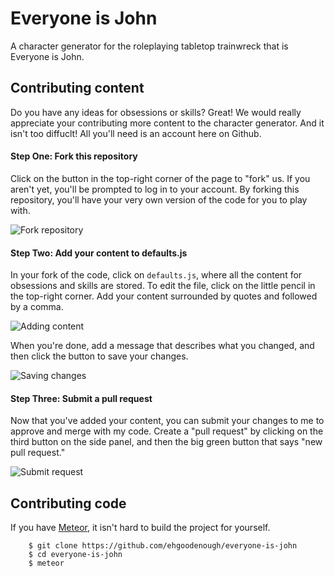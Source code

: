 # Everyone is John #

A character generator for the roleplaying tabletop trainwreck that is Everyone is John.

## Contributing content ##

Do you have any ideas for obsessions or skills? Great! We would really appreciate your contributing more content to the character generator. And it isn't too diffuclt! All you'll need is an account here on Github.

#### Step One: Fork this repository ####

Click on the button in the top-right corner of the page to "fork" us. If you aren't yet, you'll be prompted to log in to your account. By forking this repository, you'll have your very own version of the code for you to play with.

![Fork repository](http://imgur.com/jjk64oi.png)

#### Step Two: Add your content to defaults.js ####

In your fork of the code, click on ``defaults.js``, where all the content for obsessions and skills are stored. To edit the file, click on the little pencil in the top-right corner. Add your content surrounded by quotes and followed by a comma.

![Adding content](http://imgur.com/Xp73fW4.gif)

When you're done, add a message that describes what you changed, and then click the button to save your changes.

![Saving changes](http://imgur.com/FjQsXCg.png)

#### Step Three: Submit a pull request ####

Now that you've added your content, you can submit your changes to me to approve and merge with my code. Create a "pull request" by clicking on the third button on the side panel, and then the big green button that says "new pull request."

![Submit request](http://imgur.com/iisRIEP.png)

## Contributing code ##

If you have [Meteor](https://www.meteor.com), it isn't hard to build the project for yourself.

```
    $ git clone https://github.com/ehgoodenough/everyone-is-john
    $ cd everyone-is-john
    $ meteor
```
